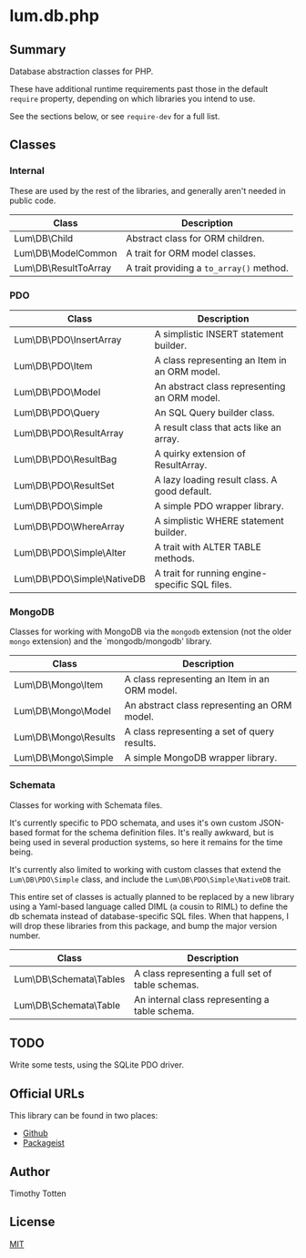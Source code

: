 # lum.db.php

## Summary

Database abstraction classes for PHP.

These have additional runtime requirements past those in the default
`require` property, depending on which libraries you intend to use.

See the sections below, or see `require-dev` for a full list.

## Classes

### Internal

These are used by the rest of the libraries, and generally aren't needed
in public code.

| Class                   | Description                                       |
| ----------------------- | ------------------------------------------------- |
| Lum\DB\Child            | Abstract class for ORM children.                  |
| Lum\DB\ModelCommon      | A trait for ORM model classes.                    |
| Lum\DB\ResultToArray    | A trait providing a `to_array()` method.          |

### PDO

| Class                      | Description                                    |
| -------------------------- | ---------------------------------------------- |
| Lum\DB\PDO\InsertArray     | A simplistic INSERT statement builder.         |
| Lum\DB\PDO\Item            | A class representing an Item in an ORM model.  |
| Lum\DB\PDO\Model           | An abstract class representing an ORM model.   |
| Lum\DB\PDO\Query           | An SQL Query builder class.                    |
| Lum\DB\PDO\ResultArray     | A result class that acts like an array.        |
| Lum\DB\PDO\ResultBag       | A quirky extension of ResultArray.             |
| Lum\DB\PDO\ResultSet       | A lazy loading result class. A good default.   |
| Lum\DB\PDO\Simple          | A simple PDO wrapper library.                  |
| Lum\DB\PDO\WhereArray      | A simplistic WHERE statement builder.          |
| Lum\DB\PDO\Simple\Alter    | A trait with  ALTER TABLE methods.             |
| Lum\DB\PDO\Simple\NativeDB | A trait for running engine-specific SQL files. |

### MongoDB

Classes for working with MongoDB via the `mongodb` extension (not the older
`mongo` extension) and the `mongodb/mongodb' library.

| Class                   | Description                                       |
| ----------------------- | ------------------------------------------------- |
| Lum\DB\Mongo\Item       | A class representing an Item in an ORM model.     |
| Lum\DB\Mongo\Model      | An abstract class representing an ORM model.      |
| Lum\DB\Mongo\Results    | A class representing a set of query results.      |
| Lum\DB\Mongo\Simple     | A simple MongoDB wrapper library.                 |

### Schemata

Classes for working with Schemata files. 

It's currently specific to PDO schemata, and uses it's own custom JSON-based
format for the schema definition files. It's really awkward, but is being used
in several production systems, so here it remains for the time being.

It's currently also limited to working with custom classes that extend the
`Lum\DB\PDO\Simple` class, and include the `Lum\DB\PDO\Simple\NativeDB` trait.

This entire set of classes is actually planned to be replaced by a new library
using a Yaml-based language called DIML (a cousin to RIML) to define the db
schemata instead of database-specific SQL files. When that happens, I will
drop these libraries from this package, and bump the major version number.

| Class                   | Description                                       |
| ----------------------- | ------------------------------------------------- |
| Lum\DB\Schemata\Tables  | A class representing a full set of table schemas. |
| Lum\DB\Schemata\Table   | An internal class representing a table schema.    |

## TODO

Write some tests, using the SQLite PDO driver.

## Official URLs

This library can be found in two places:

 * [Github](https://github.com/supernovus/lum.db.php)
 * [Packageist](https://packagist.org/packages/lum/lum-db)

## Author

Timothy Totten

## License

[MIT](https://spdx.org/licenses/MIT.html)

